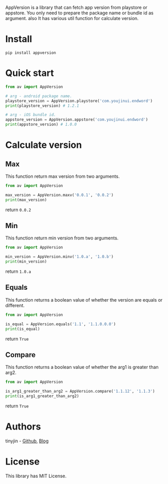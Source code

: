 AppVersion is a library that can fetch app version from playstore or appstore.
You only need to prepare the package name or bundle id as argument.
also It has various util function for calculate version.

# Install
```shell script
pip install appversion
```

# Quick start
```python
from av import AppVersion

# arg - android package name.
playstore_version = AppVersion.playstore('com.youjinui.endword')
print(playstore_version) # 1.2.1

# arg - iOS bundle id.
appstore_version = AppVersion.appstore('com.youjinui.endword')
print(appstore_version) # 1.0.0
```

# Calculate version
## Max
This function return max version from two arguments. 
```python
from av import AppVersion

max_version = AppVersion.maxv('0.0.1', '0.0.2')
print(max_version)
```
return `0.0.2`

## Min
This function return min version from two arguments.
```python
from av import AppVersion

min_version = AppVersion.minv('1.0.a', '1.0.b')
print(min_version)
```
return `1.0.a`

## Equals
This function returns a boolean value of whether the version are equals or different.
```python
from av import AppVersion

is_equal = AppVersion.equals('1.1', '1.1.0.0.0')
print(is_equal)
```
return `True`

## Compare
This function returns a boolean value of whether the arg1 is greater than arg2. 
```python
from av import AppVersion

is_arg1_greater_than_arg2 = AppVersion.compare('1.1.12', '1.1.3')
print(is_arg1_greater_than_arg2)
```
return `True`


# Authors
tinyjin - [Github](https://github.com/tinyjin), [Blog](https://wlsdml1103.blog.me)

# License
This library has MIT License.
